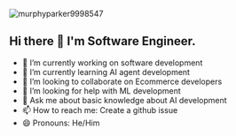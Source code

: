 <p align="left"> <img src="https://komarev.com/ghpvc/?username=murphyparker9998547&label=Profile%20views&color=0e75b6&style=flat" alt="murphyparker9998547" /> </p>

## Hi there 👋 I'm Software Engineer.

- 🔭 I’m currently working on software development
- 🌱 I’m currently learning AI agent development
- 👯 I’m looking to collaborate on Ecommerce developers
- 🤔 I’m looking for help with ML development
- 💬 Ask me about basic knowledge about AI development
- 📫 How to reach me: Create a github issue
- 😄 Pronouns: He/Him

